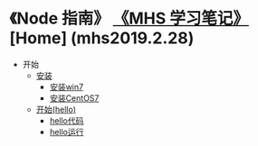 # 《Node 指南》 [《MHS 学习笔记》] [Home] (mhs2019.2.28)

- 开始
  - [安装]
    - [安装win7]
    - [安装CentOS7]
  - [开始(hello)]
    - [hello代码]
    - [hello运行]
  


##
[《MHS 学习笔记》]: https://mhsnet.github.io/mhsstudynotes/ "《MHS 学习笔记》"
[《Node 指南》]: https://mhsnet.github.io/mhsstudynotes/node/guide/index.html "《Node 指南》"

[安装]: https://mhsnet.github.io/mhsstudynotes/node/guide/start/install.html "安装"
[安装win7]: https://mhsnet.github.io/mhsstudynotes/node/guide/start/install.html#install-win7 "安装win7"
[安装CentOS7]: https://mhsnet.github.io/mhsstudynotes/node/guide/start/install.html#install-centos7 "安装CentOS7"

[开始(hello)]: https://mhsnet.github.io/mhsstudynotes/node/guide/start/hello.html "开始(hello)"
[hello代码]: https://mhsnet.github.io/mhsstudynotes/node/guide/start/hello.html#code "hello代码"
[hello运行]: https://mhsnet.github.io/mhsstudynotes/node/guide/start/hello.html#run "hello运行"
